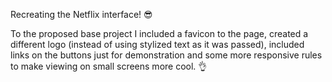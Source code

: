 Recreating the Netflix interface! :sunglasses:

To the proposed base project I included a favicon to the page, created a different logo (instead of using stylized text as it was passed), included links on the buttons just for demonstration and some more responsive rules to make viewing on small screens more cool. :ok_hand:



